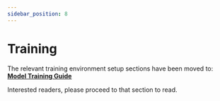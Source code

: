 ```yaml
---
sidebar_position: 8
---
```


# Training

The relevant training environment setup sections have been moved to: [**Model Training Guide**](../model-training-guide/index.md)

Interested readers, please proceed to that section to read.
